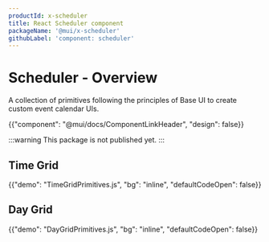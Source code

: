 ```yaml
---
productId: x-scheduler
title: React Scheduler component
packageName: '@mui/x-scheduler'
githubLabel: 'component: scheduler'
---
```


# Scheduler - Overview

<p class="description">A collection of primitives following the principles of Base UI to create custom event calendar UIs. </p>

{{"component": "@mui/docs/ComponentLinkHeader", "design": false}}

:::warning
This package is not published yet.
:::

## Time Grid

{{"demo": "TimeGridPrimitives.js", "bg": "inline", "defaultCodeOpen": false}}

## Day Grid

{{"demo": "DayGridPrimitives.js", "bg": "inline", "defaultCodeOpen": false}}
